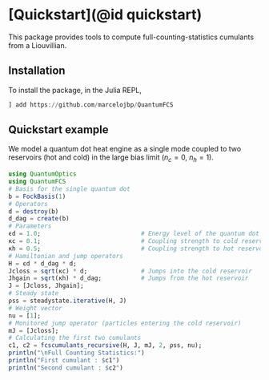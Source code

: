 # [Quickstart](@id quickstart)

This package provides tools to compute full-counting-statistics cumulants from a Liouvillian.

## Installation
To install the package, in the Julia REPL, 
```julia
] add https://github.com/marcelojbp/QuantumFCS
```

## Quickstart example

We model a quantum dot heat engine as a single mode coupled to two reservoirs (hot and cold) in the large bias limit ($n_c = 0,~ n_h = 1$).

```julia
using QuantumOptics 
using QuantumFCS
# Basis for the single quantum dot
b = FockBasis(1)
# Operators 
d = destroy(b)
d_dag = create(b)
# Parameters
ϵd = 1.0;                            # Energy level of the quantum dot
κc = 0.1;                            # Coupling strength to cold reservoir
κh = 0.5;                            # Coupling strength to hot reservoir
# Hamiltonian and jump operators
H = ϵd * d_dag * d;                  
Jcloss = sqrt(κc) * d;               # Jumps into the cold reservoir 
Jhgain = sqrt(κh) * d_dag;           # Jumps from the hot reservoir
J = [Jcloss, Jhgain];
# Steady state
ρss = steadystate.iterative(H, J)
# Weight vector 
nu = [1];
# Monitored jump operator (particles entering the cold reservoir)
mJ = [Jcloss];
# Calculating the first two cumulants
c1, c2 = fcscumulants_recursive(H, J, mJ, 2, ρss, nu);
println("\nFull Counting Statistics:")
println("First cumulant : $c1")
println("Second cumulant : $c2") 
```

